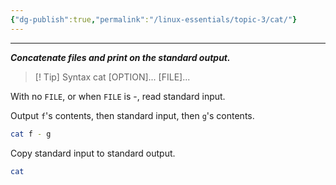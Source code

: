 ```yaml
---
{"dg-publish":true,"permalink":"/linux-essentials/topic-3/cat/"}
---
```


---
___Concatenate files and print on the standard output.___

> [! Tip] Syntax
	cat [OPTION]... [FILE]...

With no `FILE`, or when `FILE` is -, read standard input.

Output `f`'s contents, then standard input, then `g`'s contents.
```bash
cat f - g
```

Copy standard input to standard output.
```bash
cat
```
